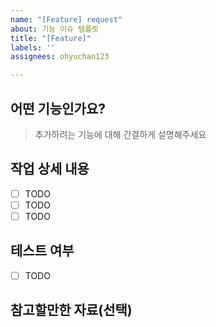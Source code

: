 ```yaml
---
name: "[Feature] request"
about: 기능 이슈 템플릿
title: "[Feature]"
labels: ''
assignees: ohyuchan123

---
```


## 어떤 기능인가요?

> 추가하려는 기능에 대해 간결하게 설명해주세요

## 작업 상세 내용

- [ ] TODO
- [ ] TODO
- [ ] TODO

## 테스트 여부
- [ ] TODO

## 참고할만한 자료(선택)
